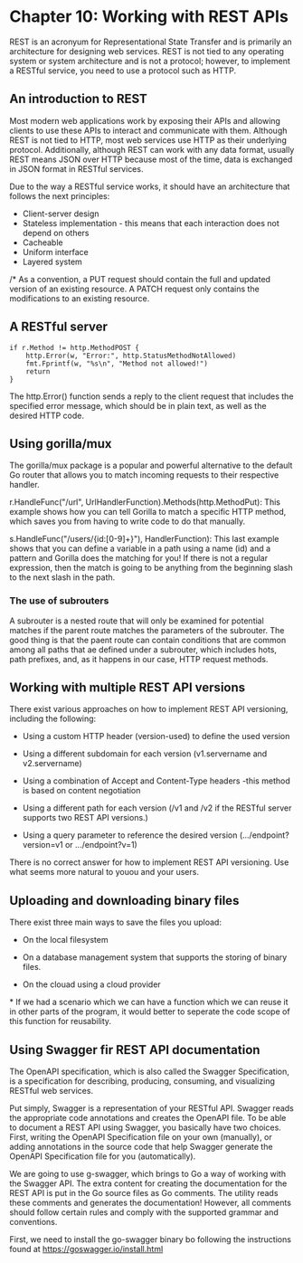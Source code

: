 # Chapter 10: Working with REST APIs
REST is an acronyum for Representational State Transfer and is primarily an architecture for designing web services. REST is not tied to any operating system or system architecture and is not a protocol; however, to implement a RESTful service, you need to use a protocol such as HTTP.

## An introduction to REST
Most modern web applications work by exposing their APIs and allowing clients to use these APIs to interact and communicate with them. Although REST is not tied to HTTP, most web services use HTTP as their underlying protocol. Additionally, although REST can work with any data format, usually REST means JSON over HTTP because most of the time, data is exchanged in JSON format in RESTful services.

Due to the way a RESTful service works, it should have an architecture that follows the next principles:

* Client-server design
* Stateless implementation - this means that each interaction does not depend on others
* Cacheable
* Uniform interface
* Layered system

/* As a convention, a PUT request should contain the full and updated version of an existing resource. A PATCH request only contains the modifications to an existing resource.

## A RESTful server
```
if r.Method != http.MethodPOST {
    http.Error(w, "Error:", http.StatusMethodNotAllowed)
    fmt.Fprintf(w, "%s\n", "Method not allowed!")
    return
}
```

The http.Error() function sends a reply to the client request that includes the specified error message, which should be in plain text, as well as the desired HTTP code.

## Using gorilla/mux 
The gorilla/mux package is a popular and powerful alternative to the default Go router that allows you to match incoming requests to their respective handler.

r.HandleFunc("/url", UrlHandlerFunction).Methods(http.MethodPut):
This example shows how you can tell Gorilla to match a specific HTTP method, which saves you from having to write code to do that manually. 

s.HandleFunc("/users/{id:[0-9]+}"), HandlerFunction): This last
example shows that you can define a variable in a path using a name (id)
and a pattern and Gorilla does the matching for you! If there is not a regular
expression, then the match is going to be anything from the beginning slash
to the next slash in the path.

### The use of subrouters
A subrouter is a nested route that will only be examined for potential matches if the parent route matches the parameters of the subrouter. The good thing is that the paent route can contain conditions that are common among all paths that ae defined under a subrouter, which includes hots, path prefixes, and, as it happens in our case, HTTP request methods.

## Working with multiple REST API versions

There exist various approaches on how to implement REST API versioning, including the following:

* Using a custom HTTP header (version-used) to define the used version

* Using a different subdomain for each version (v1.servername and v2.servername)

* Using a combination of Accept and Content-Type headers -this method is based on content negotiation

* Using a different path for each version (/v1 and /v2 if the RESTful server supports two REST API versions.)

* Using a query parameter to reference the desired version (.../endpoint?version=v1 or .../endpoint?v=1)

There is no correct answer for how to implement REST API versioning. Use what seems more natural to youou and your users.

## Uploading and downloading binary files

There exist three main ways to save the files you upload:

* On the local filesystem

* On a database management system that supports the storing of binary files.

* On the clouad using a cloud provider

\* If we had a scenario which we can have a function which we can reuse it in other parts of the program, it would better to seperate the code scope of this function for reusability.

## Using Swagger fir REST API documentation

The OpenAPI specification, which is also called the Swagger Specification, is a specification for describing, producing, consuming, and visualizing RESTful web services.

Put simply, Swagger is a representation of your RESTful API. Swagger reads the appropriate code annotations and creates the OpenAPI file. To be able to document a REST API using Swagger, you basically have two choices. First, writing the OpenAPI Specification file on your own (manually), or adding annotations in the source code that help Swagger generate the OpenAPI Specification file for you (automatically).

We are going to use g-swagger, which brings to Go a way of working with the Swagger API. The extra content for creating the documentation for the REST API is put in the Go source files as Go comments. The utility reads these comments and generates the documentation! However, all comments should follow certain rules and comply with the supported grammar and conventions. 

First, we need to install the go-swagger binary bo following the instructions found at https://goswagger.io/install.html

